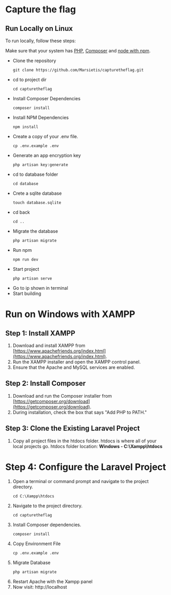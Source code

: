 # Capture the flag

## Run Locally on Linux

To run locally, follow these steps:

Make sure that your system has [PHP](https://www.php.net/manual/en/install.php), [Composer](https://getcomposer.org/)
and [node with npm](https://nodejs.org/en).

- Clone the repository
  ```
  git clone https://github.com/Marsietis/capturetheflag.git
  ```
- cd to project dir
  ```
  cd capturetheflag
  ```
- Install Composer Dependencies
  ```
  composer install
  ```
- Install NPM Dependencies
  ```
  npm install
  ```
- Create a copy of your .env file.
  ```
  cp .env.example .env
  ```
- Generate an app encryption key
  ```
  php artisan key:generate
  ```
- cd to database folder
  ```
  cd database
  ```
- Crete a sqlite database
  ```
  touch database.sqlite
  ```
- cd back
  ```
  cd ..
  ```
- Migrate the database
  ```
  php artisan migrate
  ```
- Run npm
  ```
  npm run dev
  ```
- Start project
  ```
  php artisan serve
  ```
- Go to ip shown in terminal
- Start building

# Run on Windows with XAMPP

## Step 1: Install XAMPP

1. Download and install XAMPP from [https://www.apachefriends.org/index.html](https://www.apachefriends.org/index.html).
2. Run the XAMPP installer and open the XAMPP control panel.
3. Ensure that the Apache and MySQL services are enabled.

## Step 2: Install Composer

1. Download and run the Composer installer from [https://getcomposer.org/download](https://getcomposer.org/download).
2. During installation, check the box that says "Add PHP to PATH."

## Step 3: Clone the Existing Laravel Project

1. Copy all project files in the htdocs folder. htdocs is where all of your local projects go. htdocs folder location:
   **Windows - C:\Xampp\htdocs**

# Step 4: Configure the Laravel Project

1. Open a terminal or command prompt and navigate to the project directory.
   ```
   cd C:\Xampp\htdocs
   ``` 
2. Navigate to the project directory.
    ```
    cd capturetheflag
    ```
3. Install Composer dependencies.
    ```
   composer install
   ```
4. Copy Environment File
    ```
    cp .env.example .env
    ```
5. Migrate Database
   ```
   php artisan migrate
    ```
7. Restart Apache with the Xampp panel
8. Now visit: http://localhost

